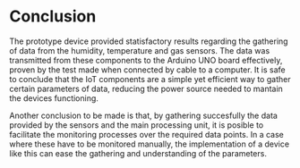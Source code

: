 # Conclusion

The prototype device provided statisfactory results regarding the gathering 
of data from the humidity, temperature and gas sensors. The data was transmitted 
from these components to the Arduino UNO board effectively, proven by the test 
made when connected by cable to a computer. It is safe to conclude that the IoT 
components are a simple yet efficient way to gather certain parameters of data, 
reducing the power source needed to mantain the devices functioning.

Another conclusion to be made is that, by gathering succesfully the data 
provided by the sensors and the main processing unit, it is posible to 
facilitate the monitoring processes over the required data points. In a case 
where these have to be monitored manually, the implementation of a device 
like this can ease the gathering and understanding of the parameters.